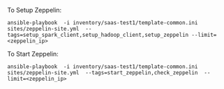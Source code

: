 To Setup Zeppelin:


```ansible-playbook  -i inventory/saas-test1/template-common.ini sites/zeppelin-site.yml  --tags=setup_spark_client,setup_hadoop_client,setup_zeppelin --limit=<zeppelin_ip> ```


To Start Zeppelin:


``` ansible-playbook  -i inventory/saas-test1/template-common.ini sites/zeppelin-site.yml  --tags=start_zeppelin,check_zeppelin  --limit=<zeppelin_ip> ```
